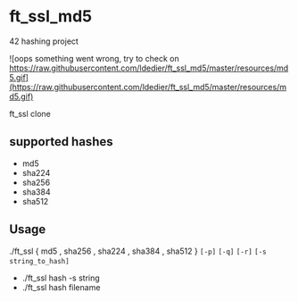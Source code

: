 # ft_ssl_md5
42 hashing project

![oops something went wrong, try to check on https://raw.githubusercontent.com/ldedier/ft_ssl_md5/master/resources/md5.gif](https://raw.githubusercontent.com/ldedier/ft_ssl_md5/master/resources/md5.gif)

ft_ssl clone

## supported hashes

* md5
* sha224
* sha256
* sha384
* sha512

## Usage

./ft_ssl  { md5 , sha256 , sha224 , sha384 , sha512 } `[-p]` `[-q]` `[-r]` `[-s string_to_hash]`

* ./ft_ssl hash -s string
* ./ft_ssl hash filename
